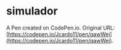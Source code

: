 # simulador

A Pen created on CodePen.io. Original URL: [https://codepen.io/Jcardo11/pen/qawWej](https://codepen.io/Jcardo11/pen/qawWej).

